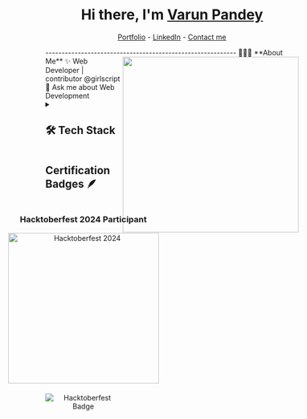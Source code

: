 <h1 align="center"> Hi there, I'm <a href="https://www.linkedin.com/in/varun-pandey-iiita/">Varun Pandey</a> </h1>
<!--- Adding Header Elements -->
<p align="center">
  <a href="/">Portfolio</a> -
  <a href="https://www.linkedin.com/in/varun-pandey-iiita/">LinkedIn</a> -
  <a href="/">Contact me</a> 
</p>
-----------------------------------------------------------
👨🏻‍💻 **About Me**<img src="https://raw.githubusercontent.com/sanjay-kv/sanjay-kv/main/Assets/illustration.png" min-width="300px" max-width="300px" width="350px" align="right"> 
✨ Web Developer | contributor @girlscript <br>
💬 Ask me about Web Development<br>
<!--- Adding Tech Stack open Section -->
<details>	
 <summary><h2 style="display: inline-block">🛠 Tech Stack</h2></summary><br>
Languages: <img src="https://img.shields.io/badge/-python-437CAC?logo=python&logoColor=white&style=flat">&nbsp;
<img src="https://img.shields.io/badge/-Mysql-DC8F0F?logo=Mysql&logoColor=white&style=flat">&nbsp; 
<img src="https://img.shields.io/badge/-HTML5-DE5934?logo=HTML5&logoColor=white&style=flat">&nbsp;
<img src="https://img.shields.io/badge/-CSS3-2275B2?logo=CSS3&logoColor=white&style=flat"> &nbsp; 
<img src="https://img.shields.io/badge/-React-61DAFB?logo=React&logoColor=white&style=flat">
<img src="https://img.shields.io/badge/-JavaScript-F7DF1E?logo=JavaScript&logoColor=white&style=flat">
<img src="https://img.shields.io/badge/-MongoDB-47A248?logo=MongoDB&logoColor=white&style=flat">
<img src="https://img.shields.io/badge/-Bootstrap-7952B3?logo=Bootstrap&logoColor=white&style=flat">
<img src="https://img.shields.io/badge/-PostgreSQL-4169E1?logo=PostgreSQL&logoColor=white&style=flat">
Frameworks and Libraries: <!--- Frameworks and Libraries goes here -->
<img src="https://img.shields.io/badge/-Node.js-339933?logo=Node.js&logoColor=white&style=flat">
<img src="https://img.shields.io/badge/-Express-000000?logo=Express&logoColor=white&style=flat">
Tools and Platforms: <img src="https://img.shields.io/badge/-Git-orange?logo=Git&logoColor=white&style=flat">&nbsp; 
<img src="https://img.shields.io/badge/-Visual%20Studio%20Code-25AEF4?logo=visualstudio&logoColor=white&style=flat">&nbsp;
Operating Systems: <img src="https://img.shields.io/badge/-Windows-0F7BCF?logo=Windows&logoColor=white&style=flat">&nbsp;
<img src="https://img.shields.io/badge/-Linux-EDBD2B?logo=Linux&logoColor=black&style=flat">&nbsp;
</details> 

## Certification Badges 🪶
<div style='display:flex; flex-direction:column; align-items:center; gap:20px;' align='center'>
  <div>
    <h3>Hacktoberfest 2024 Participant</h3>
    <a href="https://hacktoberfest.com/">
      <img src="https://assets.holopin.io/hf2024levels/level0-sloth-hello-0-0-0-0.webp" alt="Hacktoberfest 2024" width="300">
    </a>
  </div>
  <div>
    <img src="https://img.shields.io/badge/Hacktoberfest-2024-blueviolet?style=flat-square" alt="Hacktoberfest Badge">
  </div>
</div>
<!--- Footer End -->
<!--- Body End -->
